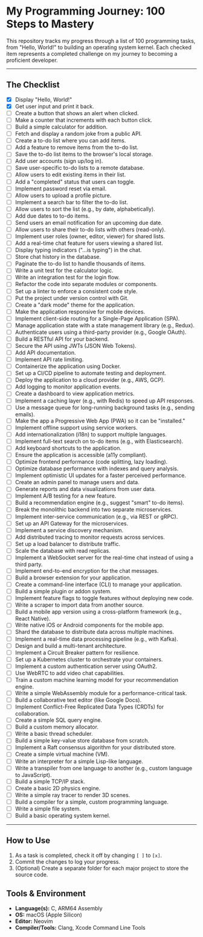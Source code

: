 # My Programming Journey: 100 Steps to Mastery

This repository tracks my progress through a list of 100 programming tasks, from "Hello, World!" to building an operating system kernel. Each checked item represents a completed challenge on my journey to becoming a proficient developer.

---

## The Checklist

- [x] Display "Hello, World!"
- [x] Get user input and print it back.
- [ ] Create a button that shows an alert when clicked.
- [ ] Make a counter that increments with each button click.
- [ ] Build a simple calculator for addition.
- [ ] Fetch and display a random joke from a public API.
- [ ] Create a to-do list where you can add items.
- [ ] Add a feature to remove items from the to-do list.
- [ ] Save the to-do list items to the browser's local storage.
- [ ] Add user accounts (sign up/log in).
- [ ] Save user-specific to-do lists to a remote database.
- [ ] Allow users to edit existing items in their list.
- [ ] Add a "completed" status that users can toggle.
- [ ] Implement password reset via email.
- [ ] Allow users to upload a profile picture.
- [ ] Implement a search bar to filter the to-do list.
- [ ] Allow users to sort the list (e.g., by date, alphabetically).
- [ ] Add due dates to to-do items.
- [ ] Send users an email notification for an upcoming due date.
- [ ] Allow users to share their to-do lists with others (read-only).
- [ ] Implement user roles (owner, editor, viewer) for shared lists.
- [ ] Add a real-time chat feature for users viewing a shared list.
- [ ] Display typing indicators ("...is typing") in the chat.
- [ ] Store chat history in the database.
- [ ] Paginate the to-do list to handle thousands of items.
- [ ] Write a unit test for the calculator logic.
- [ ] Write an integration test for the login flow.
- [ ] Refactor the code into separate modules or components.
- [ ] Set up a linter to enforce a consistent code style.
- [ ] Put the project under version control with Git.
- [ ] Create a "dark mode" theme for the application.
- [ ] Make the application responsive for mobile devices.
- [ ] Implement client-side routing for a Single-Page Application (SPA).
- [ ] Manage application state with a state management library (e.g., Redux).
- [ ] Authenticate users using a third-party provider (e.g., Google OAuth).
- [ ] Build a RESTful API for your backend.
- [ ] Secure the API using JWTs (JSON Web Tokens).
- [ ] Add API documentation.
- [ ] Implement API rate limiting.
- [ ] Containerize the application using Docker.
- [ ] Set up a CI/CD pipeline to automate testing and deployment.
- [ ] Deploy the application to a cloud provider (e.g., AWS, GCP).
- [ ] Add logging to monitor application events.
- [ ] Create a dashboard to view application metrics.
- [ ] Implement a caching layer (e.g., with Redis) to speed up API responses.
- [ ] Use a message queue for long-running background tasks (e.g., sending emails).
- [ ] Make the app a Progressive Web App (PWA) so it can be "installed."
- [ ] Implement offline support using service workers.
- [ ] Add internationalization (i18n) to support multiple languages.
- [ ] Implement full-text search on to-do items (e.g., with Elasticsearch).
- [ ] Add keyboard shortcuts to the application.
- [ ] Ensure the application is accessible (a11y compliant).
- [ ] Optimize frontend performance (code splitting, lazy loading).
- [ ] Optimize database performance with indexes and query analysis.
- [ ] Implement optimistic UI updates for a faster perceived performance.
- [ ] Create an admin panel to manage users and data.
- [ ] Generate reports and data visualizations from user data.
- [ ] Implement A/B testing for a new feature.
- [ ] Build a recommendation engine (e.g., suggest "smart" to-do items).
- [ ] Break the monolithic backend into two separate microservices.
- [ ] Implement inter-service communication (e.g., via REST or gRPC).
- [ ] Set up an API Gateway for the microservices.
- [ ] Implement a service discovery mechanism.
- [ ] Add distributed tracing to monitor requests across services.
- [ ] Set up a load balancer to distribute traffic.
- [ ] Scale the database with read replicas.
- [ ] Implement a WebSocket server for the real-time chat instead of using a third party.
- [ ] Implement end-to-end encryption for the chat messages.
- [ ] Build a browser extension for your application.
- [ ] Create a command-line interface (CLI) to manage your application.
- [ ] Build a simple plugin or addon system.
- [ ] Implement feature flags to toggle features without deploying new code.
- [ ] Write a scraper to import data from another source.
- [ ] Build a mobile app version using a cross-platform framework (e.g., React Native).
- [ ] Write native iOS or Android components for the mobile app.
- [ ] Shard the database to distribute data across multiple machines.
- [ ] Implement a real-time data processing pipeline (e.g., with Kafka).
- [ ] Design and build a multi-tenant architecture.
- [ ] Implement a Circuit Breaker pattern for resilience.
- [ ] Set up a Kubernetes cluster to orchestrate your containers.
- [ ] Implement a custom authentication server using OAuth2.
- [ ] Use WebRTC to add video chat capabilities.
- [ ] Train a custom machine learning model for your recommendation engine.
- [ ] Write a simple WebAssembly module for a performance-critical task.
- [ ] Build a collaborative text editor (like Google Docs).
- [ ] Implement Conflict-Free Replicated Data Types (CRDTs) for collaboration.
- [ ] Create a simple SQL query engine.
- [ ] Build a custom memory allocator.
- [ ] Write a basic thread scheduler.
- [ ] Build a simple key-value store database from scratch.
- [ ] Implement a Raft consensus algorithm for your distributed store.
- [ ] Create a simple virtual machine (VM).
- [ ] Write an interpreter for a simple Lisp-like language.
- [ ] Write a transpiler from one language to another (e.g., custom language to JavaScript).
- [ ] Build a simple TCP/IP stack.
- [ ] Create a basic 2D physics engine.
- [ ] Write a simple ray tracer to render 3D scenes.
- [ ] Build a compiler for a simple, custom programming language.
- [ ] Write a simple file system.
- [ ] Build a basic operating system kernel.

---

## How to Use

1.  As a task is completed, check it off by changing `[ ]` to `[x]`.
2.  Commit the changes to log your progress.
3.  (Optional) Create a separate folder for each major project to store the source code.

## Tools & Environment

* **Language(s):** C, ARM64 Assembly
* **OS:** macOS (Apple Silicon)
* **Editor:** Neovim
* **Compiler/Tools:** Clang, Xcode Command Line Tools
